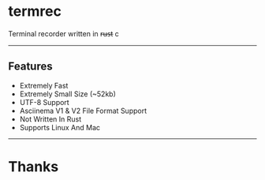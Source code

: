# termrec
Terminal recorder written in r̶u̶s̶t c

---
## Features
- Extremely Fast
- Extremely Small Size (~52kb)
- UTF-8 Support
- Asciinema V1 & V2 File Format Support
- Not Written In Rust
- Supports Linux And Mac

---
# Thanks
